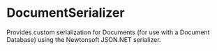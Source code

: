 # DocumentSerializer
Provides custom serialization for Documents (for use with a Document Database) using the Newtonsoft JSON.NET serializer.
